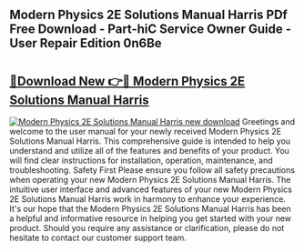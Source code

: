 ## Modern Physics 2E Solutions Manual Harris PDf Free Download - Part-hiC Service Owner Guide - User Repair Edition 0n6Be

# <h2><a href="http://bc63574.oget.top/?id=Modern+Physics+2E+Solutions+Manual+Harris">🔗Download New 👉🔴 Modern Physics 2E Solutions Manual Harris</a></h2>

[![Modern Physics 2E Solutions Manual Harris new download](https://i.imgur.com/5g1atiW.png)](http://bc63574.oget.top/?id=Modern+Physics+2E+Solutions+Manual+Harris)
Greetings and welcome to the user manual for your newly received Modern Physics 2E Solutions Manual Harris. This comprehensive guide is intended to help you understand and utilize all of the features and benefits of your product. You will find clear instructions for installation, operation, maintenance, and troubleshooting. Safety First Please ensure you follow all safety precautions when operating your new Modern Physics 2E Solutions Manual Harris. The intuitive user interface and advanced features of your new Modern Physics 2E Solutions Manual Harris work in harmony to enhance your experience. It's our hope that the Modern Physics 2E Solutions Manual Harris has been a helpful and informative resource in helping you get started with your new product. Should you require any assistance or clarification, please do not hesitate to contact our customer support team.
